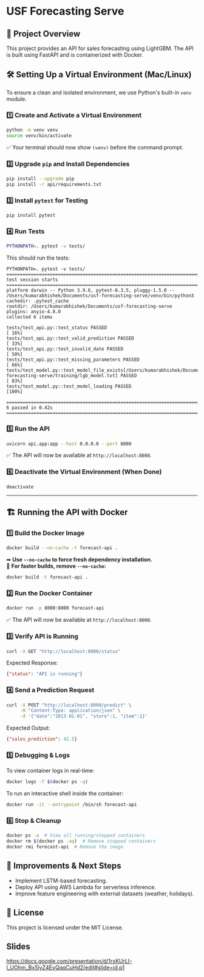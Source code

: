 # USF Forecasting Serve

## 📌 Project Overview
This project provides an API for sales forecasting using LightGBM. The API is built using FastAPI and is containerized with Docker.

## 🛠 Setting Up a Virtual Environment (Mac/Linux)

To ensure a clean and isolated environment, we use Python's built-in `venv` module.

### 1️⃣ Create and Activate a Virtual Environment
```bash
python -m venv venv
source venv/bin/activate
```
✅ Your terminal should now show `(venv)` before the command prompt.

### 2️⃣ Upgrade `pip` and Install Dependencies
```bash
pip install --upgrade pip
pip install -r api/requirements.txt
```

### 3️⃣ Install `pytest` for Testing
```bash
pip install pytest
```

### 4️⃣ Run Tests
```bash
PYTHONPATH=. pytest -v tests/
```
This should run the tests:
```
PYTHONPATH=. pytest -v tests/
============================================================================================= test session starts ==============================================================================================
platform darwin -- Python 3.9.6, pytest-8.3.5, pluggy-1.5.0 -- /Users/kumarabhishek/Documents/usf-forecasting-serve/venv/bin/python3
cachedir: .pytest_cache
rootdir: /Users/kumarabhishek/Documents/usf-forecasting-serve
plugins: anyio-4.8.0
collected 6 items

tests/test_api.py::test_status PASSED                                                                                                                                                                    [ 16%]
tests/test_api.py::test_valid_prediction PASSED                                                                                                                                                          [ 33%]
tests/test_api.py::test_invalid_date PASSED                                                                                                                                                              [ 50%]
tests/test_api.py::test_missing_parameters PASSED                                                                                                                                                        [ 66%]
tests/test_model.py::test_model_file_exists[/Users/kumarabhishek/Documents/usf-forecasting-serve/training/lgb_model.txt] PASSED                                                                          [ 83%]
tests/test_model.py::test_model_loading PASSED                                                                                                                                                           [100%]

============================================================================================== 6 passed in 0.42s ===============================================================================================
```


### 5️⃣ Run the API
```bash
uvicorn api.app:app --host 0.0.0.0 --port 8000
```
✅ The API will now be available at `http://localhost:8000`.

### 6️⃣ Deactivate the Virtual Environment (When Done)
```bash
deactivate
```

---

## 🏗 Running the API with Docker

### 1️⃣ Build the Docker Image
```bash
docker build --no-cache -t forecast-api .
```
➡ **Use `--no-cache` to force fresh dependency installation.**  
🚀 **For faster builds, remove `--no-cache`:**
```bash
docker build -t forecast-api .
```

### 2️⃣ Run the Docker Container
```bash
docker run -p 8000:8000 forecast-api
```
✅ The API will now be available at `http://localhost:8000`.

### 3️⃣ Verify API is Running
```bash
curl -X GET "http://localhost:8000/status"
```
Expected Response:
```json
{"status": "API is running"}
```

### 4️⃣ Send a Prediction Request
```bash
curl -X POST "http://localhost:8000/predict" \
     -H "Content-Type: application/json" \
     -d '{"date":"2013-01-01", "store":1, "item":1}'
```
Expected Output:
```json
{"sales_prediction": 42.5}
```

### 5️⃣ Debugging & Logs
To view container logs in real-time:
```bash
docker logs -f $(docker ps -q)
```

To run an interactive shell inside the container:
```bash
docker run -it --entrypoint /bin/sh forecast-api
```

### 6️⃣ Stop & Cleanup
```bash
docker ps -a  # View all running/stopped containers
docker rm $(docker ps -aq)  # Remove stopped containers
docker rmi forecast-api  # Remove the image
```

## 🚀 Improvements & Next Steps
- Implement LSTM-based forecasting.
- Deploy API using AWS Lambda for serverless inference.
- Improve feature engineering with external datasets (weather, holidays).

## 📜 License
This project is licensed under the MIT License.


## Slides
https://docs.google.com/presentation/d/1rxKUrLI-I_UOhm_Bx5lyZ4EvQqqCuHd2/edit#slide=id.p1